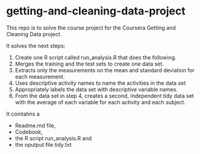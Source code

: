 # getting-and-cleaning-data-project

This repo is to solve the course project for the Coursera Getting and Cleaning Data project.

It solves the next steps:

1. Create one R script called run_analysis.R that does the following.
2. Merges the training and the test sets to create one data set.
3. Extracts only the measurements on the mean and standard deviation for each measurement.
4. Uses descriptive activity names to name the activities in the data set
5. Appropriately labels the data set with descriptive variable names.
6. From the data set in step 4, creates a second, independent tidy data set with the average of each variable for each activity and each subject.

It cointatins a 
- Readme.md file, 
- Codebook,
- the R script run_analysis.R and 
- the oputput file tidy.txt
